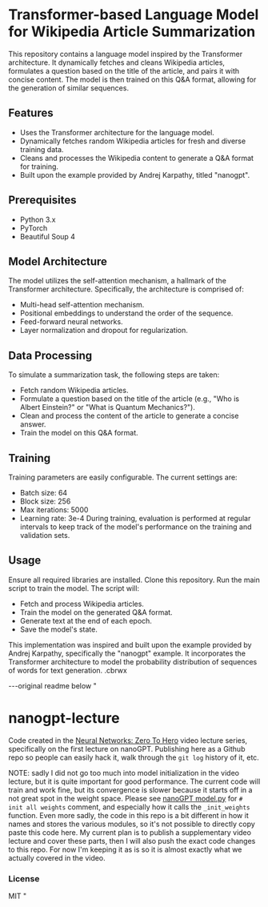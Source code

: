 # Transformer-based Language Model for Wikipedia Article Summarization
This repository contains a language model inspired by the Transformer architecture. It dynamically fetches and cleans Wikipedia articles, formulates a question based on the title of the article, and pairs it with concise content. The model is then trained on this Q&A format, allowing for the generation of similar sequences.

## Features
- Uses the Transformer architecture for the language model.
- Dynamically fetches random Wikipedia articles for fresh and diverse training data.
- Cleans and processes the Wikipedia content to generate a Q&A format for training.
- Built upon the example provided by Andrej Karpathy, titled "nanogpt".
## Prerequisites
- Python 3.x
- PyTorch
- Beautiful Soup 4
## Model Architecture
The model utilizes the self-attention mechanism, a hallmark of the Transformer architecture. Specifically, the architecture is comprised of:

- Multi-head self-attention mechanism.
- Positional embeddings to understand the order of the sequence.
- Feed-forward neural networks.
- Layer normalization and dropout for regularization.
## Data Processing
To simulate a summarization task, the following steps are taken:

- Fetch random Wikipedia articles.
- Formulate a question based on the title of the article (e.g., "Who is Albert Einstein?" or "What is Quantum Mechanics?").
- Clean and process the content of the article to generate a concise answer.
- Train the model on this Q&A format.
## Training
Training parameters are easily configurable. The current settings are:

- Batch size: 64
- Block size: 256
- Max iterations: 5000
- Learning rate: 3e-4
During training, evaluation is performed at regular intervals to keep track of the model's performance on the training and validation sets.

## Usage
Ensure all required libraries are installed.
Clone this repository.
Run the main script to train the model. The script will:
- Fetch and process Wikipedia articles.
- Train the model on the generated Q&A format.
- Generate text at the end of each epoch.
- Save the model's state.

This implementation was inspired and built upon the example provided by Andrej Karpathy, specifically the "nanogpt" example. It incorporates the Transformer architecture to model the probability distribution of sequences of words for text generation.
.cbrwx

---original readme below
"
# nanogpt-lecture

Code created in the [Neural Networks: Zero To Hero](https://karpathy.ai/zero-to-hero.html) video lecture series, specifically on the first lecture on nanoGPT. Publishing here as a Github repo so people can easily hack it, walk through the `git log` history of it, etc.

NOTE: sadly I did not go too much into model initialization in the video lecture, but it is quite important for good performance. The current code will train and work fine, but its convergence is slower because it starts off in a not great spot in the weight space. Please see [nanoGPT model.py](https://github.com/karpathy/nanoGPT/blob/master/model.py) for `# init all weights` comment, and especially how it calls the `_init_weights` function. Even more sadly, the code in this repo is a bit different in how it names and stores the various modules, so it's not possible to directly copy paste this code here. My current plan is to publish a supplementary video lecture and cover these parts, then I will also push the exact code changes to this repo. For now I'm keeping it as is so it is almost exactly what we actually covered in the video.

### License

MIT
"
